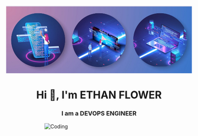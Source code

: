 [![MasterHead](programmer-at-work-concept-banner-software-web-vector-29547331.jpg)](https://github.com/shivamsisodia07)
<h1 align="center">Hi 👋, I'm ETHAN FLOWER</h1>
<h3 align="center">I am a DEVOPS ENGINEER</h3>
<img align="right" alt="Coding" width="400" src="https://media.giphy.com/media/qgQUggAC3Pfv687qPC/giphy.gif"><br />


